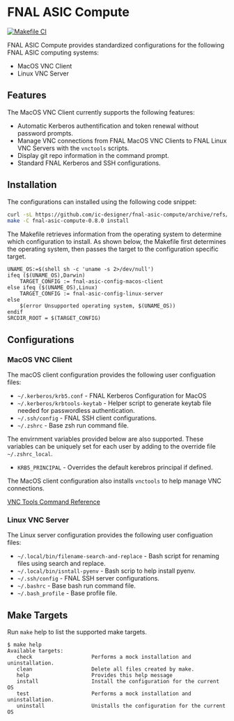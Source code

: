 # FNAL ASIC Compute

[![Makefile CI](https://github.com/ic-designer/fnal-asic-compute/actions/workflows/makefile.yml/badge.svg)](https://github.com/ic-designer/fnal-asic-compute/actions/workflows/makefile.yml)

FNAL ASIC Compute provides standardized configurations for the following FNAL ASIC
computing systems:
- MacOS VNC Client
- Linux VNC Server

## Features

The MacOS VNC Client currently supports the following features:
- Automatic Kerberos authentification and token renewal without password prompts.
- Manage VNC connections from FNAL MacOS VNC Clients to FNAL Linux VNC Servers with
  the `vnctools` scripts.
- Display git repo information in the command prompt.
- Standard FNAL Kerberos and SSH configurations.


## Installation

The configurations can installed using the following code snippet:

```bash
curl -sL https://github.com/ic-designer/fnal-asic-compute/archive/refs/tags/0.8.0.tar.gz | tar xz
make -C fnal-asic-compute-0.8.0 install
```

The Makefile retrieves information from the operating system to determine which
configuration to install. As shown below, the Makefile first determines the operating
system, then passes the target to the configuration specific target.

```make
UNAME_OS:=$(shell sh -c 'uname -s 2>/dev/null')
ifeq ($(UNAME_OS),Darwin)
    TARGET_CONFIG := fnal-asic-config-macos-client
else ifeq ($(UNAME_OS),Linux)
    TARGET_CONFIG := fnal-asic-config-linux-server
else
    $(error Unsupported operating system, $(UNAME_OS))
endif
SRCDIR_ROOT = $(TARGET_CONFIG)
```

## Configurations

### MacOS VNC Client


The macOS client configuration provides the following user configuation files:
- `~/.kerberos/krb5.conf` - FNAL Kerberos Configuration for MacOS
- `~/.kerberos/krbtools-keytab` - Helper script to generate keytab file needed for passwordless authentication.
- `~/.ssh/config` - FNAL SSH client configurations.
- `~/.zshrc` - Base zsh run command file.

The envirnment variables provided below are also supported. These variables can be uniquely set
for each user by adding to the override file `~/.zshrc_local`.
- `KRB5_PRINCIPAL` - Overrides the default kerebros principal if defined.

The MacOS client configuration also installs `vnctools` to help manage VNC connections.

[VNC Tools Command Reference](https://github.com/ic-designer/bash-vnctools/blob/d60f8c8697f0d56824c01a4dd6593d126c65e9dd/README.md)

### Linux VNC Server

The Linux server configuration provides the following user configuation files:
- `~/.local/bin/filename-search-and-replace` - Bash script for renaming files using search and replace.
- `~/.local/bin/isntall-pyenv` - Bash scrip to help install pyenv.
- `~/.ssh/config` - FNAL SSH server configurations.
- `~/.bashrc` - Base bash run command file.
- `~/.bash_profile` - Base profile file.

## Make Targets

Run `make` help to list the supported make targets.

```
$ make help
Available targets:
   check                   Performs a mock installation and uninstallation.
   clean                   Delete all files created by make.
   help                    Provides this help message
   install                 Install the configuration for the current OS
   test                    Performs a mock installation and uninstallation.
   uninstall               Unistalls the configuration for the current OS
```
